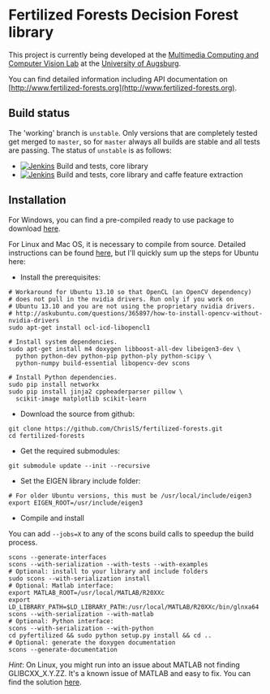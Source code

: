 # Fertilized Forests Decision Forest library

This project is currently being developed at the [Multimedia Computing
and Computer Vision Lab](http://www.multimedia-computing.de) at the
[University of Augsburg](http://www.uni-augsburg.de).

You can find detailed information including API documentation on
[http://www.fertilized-forests.org](http://www.fertilized-forests.org).

## Build status

The 'working' branch is `unstable`. Only versions that are completely tested
get merged to `master`, so for `master` always all builds are stable and all
tests are passing. The status of `unstable` is as follows:

* [![Jenkins](https://img.shields.io/jenkins/s/http/www.christophlassner.de/jenkins/fertilized-continuous-release.svg)]() Build and tests, core library
* [![Jenkins](https://img.shields.io/jenkins/s/http/www.christophlassner.de/jenkins/fertilized-continuous-release-caffe.svg)]() Build and tests, core library and caffe feature extraction

## Installation

For Windows, you can find a pre-compiled ready to use package to
download [here](http://www.multimedia-computing.de/fertilized/pages/download.html).

For Linux and Mac OS, it is necessary to compile from source. Detailed
instructions can be found [here](http://www.multimedia-computing.de/fertilized/pages/compiling.html),
but I'll quickly sum up the steps for Ubuntu here:

* Install the prerequisites:

~~~~~
# Workaround for Ubuntu 13.10 so that OpenCL (an OpenCV dependency)
# does not pull in the nvidia drivers. Run only if you work on
# Ubuntu 13.10 and you are not using the proprietary nvidia drivers.
# http://askubuntu.com/questions/365897/how-to-install-opencv-without-nvidia-drivers
sudo apt-get install ocl-icd-libopencl1

# Install system dependencies.
sudo apt-get install m4 doxygen libboost-all-dev libeigen3-dev \
  python python-dev python-pip python-ply python-scipy \
  python-numpy build-essential libopencv-dev scons

# Install Python dependencies.
sudo pip install networkx
sudo pip install jinja2 cppheaderparser pillow \
  scikit-image matplotlib scikit-learn
~~~~~

* Download the source from github:

~~~~~
git clone https://github.com/ChrislS/fertilized-forests.git
cd fertilized-forests
~~~~~

* Get the required submodules:

~~~~~
git submodule update --init --recursive
~~~~~

* Set the EIGEN library include folder:

~~~~~
# For older Ubuntu versions, this must be /usr/local/include/eigen3
export EIGEN_ROOT=/usr/include/eigen3
~~~~~

* Compile and install

You can add `--jobs=X` to any of the scons build calls to speedup
the build process.

~~~~~
scons --generate-interfaces
scons --with-serialization --with-tests --with-examples
# Optional: install to your library and include folders
sudo scons --with-serialization install
# Optional: Matlab interface:
export MATLAB_ROOT=/usr/local/MATLAB/R20XXc
export LD_LIBRARY_PATH=$LD_LIBRARY_PATH:/usr/local/MATLAB/R20XXc/bin/glnxa64
scons --with-serialization --with-matlab
# Optional: Python interface:
scons --with-serialization --with-python
cd pyfertilized && sudo python setup.py install && cd ..
# Optional: generate the doxygen documentation
scons --generate-documentation
~~~~~

_Hint_: On Linux, you might run into an issue about MATLAB not finding
GLIBCXX_X.Y.ZZ. It's a known issue of MATLAB and easy to fix. You can
find the solution [here](https://fantasticzr.wordpress.com/2013/05/29/matlab-error-libstdc-so-version-glibcxx_3-4-15-not-found/).

